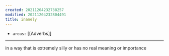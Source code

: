 ```yaml
---
created: 20211204232738257
modified: 20211204232804491
title: inanely
---
```


- `areas:` [[Adverbs]]

---

in a way that is extremely silly or has no real meaning or importance
